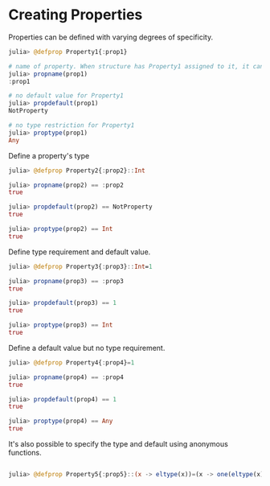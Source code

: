 # Creating Properties

Properties can be defined with varying degrees of specificity.
```julia
julia> @defprop Property1{:prop1}

# name of property. When structure has Property1 assigned to it, it can be retreived using `x.prop1`
julia> propname(prop1)
:prop1

# no default value for Property1
julia> propdefault(prop1)
NotProperty

# no type restriction for Property1
julia> proptype(prop1)
Any
```

Define a property's type
```julia
julia> @defprop Property2{:prop2}::Int

julia> propname(prop2) == :prop2
true

julia> propdefault(prop2) == NotProperty
true

julia> proptype(prop2) == Int
true
```

Define type requirement and default value.
```julia
julia> @defprop Property3{:prop3}::Int=1

julia> propname(prop3) == :prop3
true

julia> propdefault(prop3) == 1
true

julia> proptype(prop3) == Int
true
```

Define a default value but no type requirement.
```julia
julia> @defprop Property4{:prop4}=1

julia> propname(prop4) == :prop4
true

julia> propdefault(prop4) == 1
true

julia> proptype(prop4) == Any
true
```

It's also possible to specify the type and default using anonymous functions.
```julia

julia> @defprop Property5{:prop5}::(x -> eltype(x))=(x -> one(eltype(x)))
```


